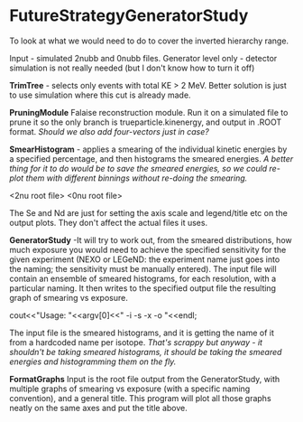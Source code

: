 # FutureStrategyGeneratorStudy
To look at what we would need to do to cover the inverted hierarchy range.

Input - simulated 2nubb and 0nubb files. Generator level only - detector simulation is not really needed (but I don't know how to turn it off)

**TrimTree** -  selects only events with total KE > 2 MeV. Better solution is just to use simulation where this cut is already made.

**PruningModule** Falaise reconstruction module. Run it on a simulated file to prune it so the only branch is trueparticle.kinenergy, and output in .ROOT format. *Should we also add four-vectors just in case?*

**SmearHistogram** - applies a smearing of the individual kinetic energies by a specified percentage, and then histograms the smeared energies. *A better thing for it to do would be to save the smeared energies, so we could re-plot them with different binnings without re-doing the smearing.*

<Se or Nd> <smear percent> <2nu root file> <0nu root file> <output root file>

The Se and Nd are just for setting the axis scale and legend/title etc on the output plots. They don't affect the actual files it uses.

**GeneratorStudy** -It will try to work out, from the smeared distributions, how much exposure you would need to achieve the specified sensitivity for the given experiment (NEXO or LEGeND: the experiment name just goes into the naming; the sensitivity must be manually entered). The input file will contain an ensemble of smeared histograms, for each resolution, with a particular naming. It then writes to the specified output file the resulting graph of smearing vs exposure.

cout<<"Usage: "<<argv[0]<<" -i <se or nd> -s <sensitivity in years> -x <experiment name> -o <outputfile>"<<endl;

The input file is the smeared histograms, and it is getting the name of it from a hardcoded name per isotope. *That's scrappy but anyway - it shouldn't be taking smeared histograms, it should be taking the smeared energies and histogramming them on the fly.*

**FormatGraphs** Input is the root file output from the GeneratorStudy, with multiple graphs of smearing vs exposure (with a specific naming convention), and a general title. This program will plot all those graphs neatly on the same axes and put the title above.

